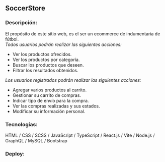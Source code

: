 ## SoccerStore

### Descripción:

El propósito de este sitio web, es el ser un ecommerce de indumentaria de fútbol.  
_Todos usuarios podrán realizar las siguientes acciones:_

- Ver los productos ofrecidos.
- Ver los productos por categoría.
- Buscar los productos que deseen.
- Filtrar los resultados obtenidos.

_Los usuarios registrados podrán realizar las siguientes acciones:_

- Agregar varios productos al carrito.
- Gestionar su carrito de compras.
- Indicar tipo de envío para la compra.
- Ver las compras realizadas y sus estados.
- Modificar su información personal.

### Tecnologías:

HTML / CSS / SCSS / JavaScript / TypeScript / React.js / Vite / Node.js / GraphQL / MySQL / Bootstrap

### Deploy:
